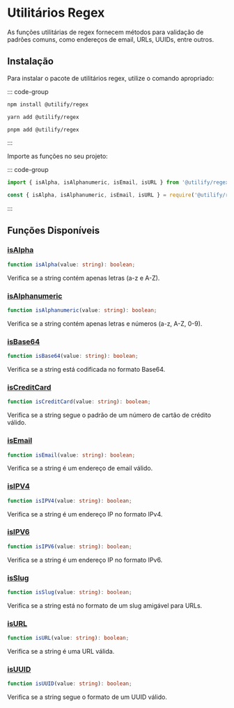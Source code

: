 # **Utilitários Regex** <Badge type="tip" text="1.0.0" />

As funções utilitárias de regex fornecem métodos para validação de padrões comuns, como endereços de email, URLs, UUIDs, entre outros.

## **Instalação**

Para instalar o pacote de utilitários regex, utilize o comando apropriado:

::: code-group

```bash [npm]
npm install @utilify/regex
```

```bash [yarn]
yarn add @utilify/regex
```

```bash [pnpm]
pnpm add @utilify/regex
```

:::

Importe as funções no seu projeto:

::: code-group

```typescript [esm]
import { isAlpha, isAlphanumeric, isEmail, isURL } from '@utilify/regex';
```

```javascript [cjs]
const { isAlpha, isAlphanumeric, isEmail, isURL } = require('@utilify/regex');
```

:::

## **Funções Disponíveis**

### [isAlpha](./isAlpha.md)
```typescript
function isAlpha(value: string): boolean;
```
Verifica se a string contém apenas letras (a-z e A-Z).

### [isAlphanumeric](./isAlphanumeric.md)
```typescript
function isAlphanumeric(value: string): boolean;
```
Verifica se a string contém apenas letras e números (a-z, A-Z, 0-9).

### [isBase64](./isBase64.md)
```typescript
function isBase64(value: string): boolean;
```
Verifica se a string está codificada no formato Base64.

### [isCreditCard](./isCreditCard.md)
```typescript
function isCreditCard(value: string): boolean;
```
Verifica se a string segue o padrão de um número de cartão de crédito válido.

### [isEmail](./isEmail.md)
```typescript
function isEmail(value: string): boolean;
```
Verifica se a string é um endereço de email válido.

### [isIPV4](./isIPV4.md)
```typescript
function isIPV4(value: string): boolean;
```
Verifica se a string é um endereço IP no formato IPv4.

### [isIPV6](./isIPV6.md)
```typescript
function isIPV6(value: string): boolean;
```
Verifica se a string é um endereço IP no formato IPv6.

### [isSlug](./isSlug.md)
```typescript
function isSlug(value: string): boolean;
```
Verifica se a string está no formato de um slug amigável para URLs.

### [isURL](./isURL.md)
```typescript
function isURL(value: string): boolean;
```
Verifica se a string é uma URL válida.

### [isUUID](./isUUID.md)
```typescript
function isUUID(value: string): boolean;
```
Verifica se a string segue o formato de um UUID válido.
